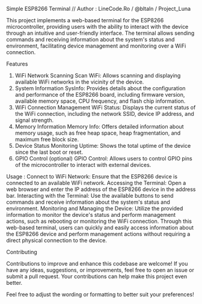 Simple ESP8266 Terminal
// Author : LineCode.Ro / @bltaln / Project_Luna

This project implements a web-based terminal for the ESP8266 microcontroller, providing users with the ability to interact with the device through an intuitive and user-friendly interface. 
The terminal allows sending commands and receiving information about the system's status and environment, facilitating device management and monitoring over a WiFi connection.

Features
1. WiFi Network Scanning
Scan WiFi: Allows scanning and displaying available WiFi networks in the vicinity of the device.
2. System Information
SysInfo: Provides details about the configuration and performance of the ESP8266 board, including firmware version, available memory space, CPU frequency, and flash chip information.
3. WiFi Connection Management
WiFi Status: Displays the current status of the WiFi connection, including the network SSID, device IP address, and signal strength.
4. Memory Information
Memory Info: Offers detailed information about memory usage, such as free heap space, heap fragmentation, and maximum free block size.
5. Device Status Monitoring
Uptime: Shows the total uptime of the device since the last boot or reset.
6. GPIO Control (optional)
GPIO Control: Allows users to control GPIO pins of the microcontroller to interact with external devices.

Usage :
Connect to WiFi Network: Ensure that the ESP8266 device is connected to an available WiFi network.
Accessing the Terminal: Open a web browser and enter the IP address of the ESP8266 device in the address bar.
Interacting with the Terminal: Use the available buttons to send commands and receive information about the system's status and environment.
Monitoring and Managing the Device: Utilize the provided information to monitor the device's status and perform management actions, such as rebooting or monitoring the WiFi connection.
Through this web-based terminal, users can quickly and easily access information about the ESP8266 device and perform management actions without requiring a direct physical connection to the device.

Contributing

Contributions to improve and enhance this codebase are welcome! 
If you have any ideas, suggestions, or improvements, feel free to open an issue or submit a pull request. 
Your contributions can help make this project even better.

Feel free to adjust the wording or formatting to better suit your preferences!
